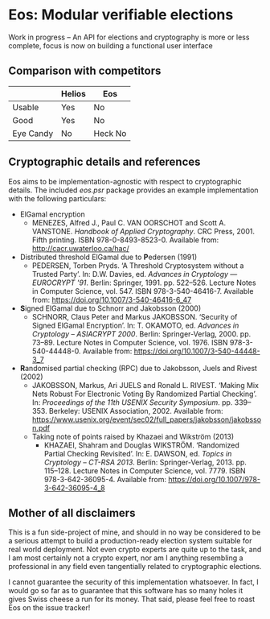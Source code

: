 # Eos: Modular verifiable elections

Work in progress – An API for elections and cryptography is more or less complete, focus is now on building a functional user interface

## Comparison with competitors

| | Helios | Eos
--- | --- | ---
Usable | Yes | No
Good | Yes | No
Eye Candy | No | Heck No

## Cryptographic details and references

Eos aims to be implementation-agnostic with respect to cryptographic details. The included *eos.psr* package provides an example implementation with the following particulars:

* ElGamal encryption
  * MENEZES, Alfred J., Paul C. VAN OORSCHOT and Scott A. VANSTONE. *Handbook of Applied Cryptography*. CRC Press, 2001. Fifth printing. ISBN 978-0-8493-8523-0. Available from: http://cacr.uwaterloo.ca/hac/
* Distributed threshold ElGamal due to **P**edersen (1991)
  * PEDERSEN, Torben Pryds. ‘A Threshold Cryptosystem without a Trusted Party’. In: D.W. Davies, ed. *Advances in Cryptology — EUROCRYPT '91*. Berlin: Springer, 1991. pp. 522–526. Lecture Notes in Computer Science, vol. 547. ISBN 978-3-540-46416-7. Available from: https://doi.org/10.1007/3-540-46416-6_47
* **S**igned ElGamal due to Schnorr and Jakobsson (2000)
  * SCHNORR, Claus Peter and Markus JAKOBSSON. ‘Security of Signed ElGamal Encryption’. In: T. OKAMOTO, ed. *Advances in Cryptology – ASIACRYPT 2000*. Berlin: Springer-Verlag, 2000. pp. 73–89. Lecture Notes in Computer Science, vol. 1976. ISBN 978-3-540-44448-0. Available from: https://doi.org/10.1007/3-540-44448-3_7
* **R**andomised partial checking (RPC) due to Jakobsson, Juels and Rivest (2002)
  * JAKOBSSON, Markus, Ari JUELS and Ronald L. RIVEST. ‘Making Mix Nets Robust For Electronic Voting By Randomized Partial Checking’. In: *Proceedings of the 11th USENIX Security Symposium*. pp. 339–353. Berkeley: USENIX Association, 2002. Available from: https://www.usenix.org/event/sec02/full_papers/jakobsson/jakobsson.pdf
  * Taking note of points raised by Khazaei and Wikström (2013)
    * KHAZAEI, Shahram and Douglas WIKSTRÖM. ‘Randomized Partial Checking Revisited’. In: E. DAWSON, ed. *Topics in Cryptology – CT-RSA 2013*. Berlin: Springer-Verlag, 2013. pp. 115–128. Lecture Notes in Computer Science, vol. 7779. ISBN 978-3-642-36095-4. Available from: https://doi.org/10.1007/978-3-642-36095-4_8

## Mother of all disclaimers

This is a fun side-project of mine, and should in no way be considered to be a serious attempt to build a production-ready election system suitable for real world deployment. Not even crypto experts are quite up to the task, and I am most certainly not a crypto expert, nor am I anything resembling a professional in any field even tangentially related to cryptographic elections.

I cannot guarantee the security of this implementation whatsoever. In fact, I would go so far as to guarantee that this software has so many holes it gives Swiss cheese a run for its money. That said, please feel free to roast Eos on the issue tracker!
